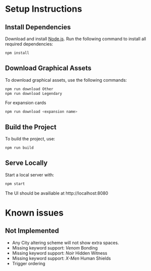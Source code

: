 # Setup Instructions

## Install Dependencies
Download and install [Node.js](https://nodejs.org/).
Run the following command to install all required dependencies:
```bash
npm install
```

## Download Graphical Assets
To download graphical assets, use the following commands:
```bash
npm run download Other
npm run download Legendary
```
For expansion cards
```bash
npm run download <expansion name>
```

## Build the Project
To build the project, use:
```bash
npm run build
```

## Serve Locally
Start a local server with:
```bash
npm start
```
The UI should be availiable at http://localhost:8080

# Known issues

## Not Implemented

* Any City altering scheme will not show extra spaces.
* Missing keyword support: _Venom_ Bonding
* Missing keyword support: _Noir_ Hidden Witness
* Missing keyword support: _X-Men_ Human Shields
* Trigger ordering
